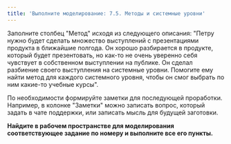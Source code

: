 ```yaml
---
title: 'Выполните моделирование: 7.5. Методы и системные уровни'
---
```


Заполните столбец "Метод" исходя из следующего описания: "Петру нужно
будет сделать множество выступлений с презентациями продукта в ближайшие
полгода. Он хорошо разбирается в продукте, который будет презентовать,
но как-то не очень уверенно себя чувствует в собственном выступлении на
публике. Он сделал разбиение своего выступления на системные уровни.
Помогите ему найти метод для каждого системного уровня, чтобы он смог
выбрать по ним какие-то учебные курсы".

По необходимости формируйте заметки для последующей проработки.
Например, в колонке "Заметки" можно записать вопрос, который задать в
чате поддержки, или записать мысль для будущей заготовки.

**Найдите в рабочем пространстве для моделирования соответствующее
задание по номеру и выполните все его пункты.**
